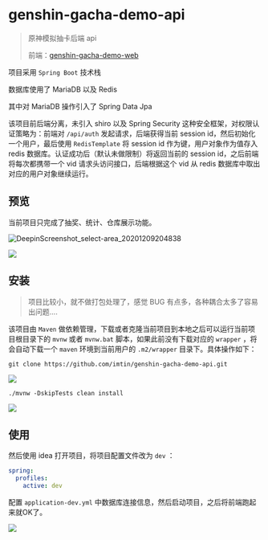 # genshin-gacha-demo-api

> 原神模拟抽卡后端 api
>
> 前端：[genshin-gacha-demo-web](https://github.com/imtin/genshin-gacha-demo-web)

项目采用 `Spring Boot` 技术栈

数据库使用了 MariaDB 以及 Redis

其中对 MariaDB 操作引入了 Spring Data Jpa

该项目前后端分离，未引入 shiro 以及 Spring Security 这种安全框架，对权限认证策略为：前端对 `/api/auth` 发起请求，后端获得当前 session
id，然后初始化一个用户，最后使用 `RedisTemplate` 将 session id 作为键，用户对象作为值存入 redis 数据库。认证成功后（默认未做限制）将返回当前的 session id，之后前端将每次都携带一个 vid
请求头访问接口，后端根据这个 vid 从 redis 数据库中取出对应的用户对象继续运行。

## 预览

当前项目只完成了抽奖、统计、仓库展示功能。

![DeepinScreenshot_select-area_20201209204838](https://yec-dev.oss-cn-guangzhou.aliyuncs.com/DeepinScreenshot_select-area_20201209204838.png)

![](https://yec-dev.oss-cn-guangzhou.aliyuncs.com/DeepinScreenshot_select-area_20201209204906.png)

## 安装

> 项目比较小，就不做打包处理了，感觉 BUG 有点多，各种耦合太多了容易出问题....

该项目由 `Maven` 做依赖管理，下载或者克隆当前项目到本地之后可以运行当前项目根目录下的 `mvnw` 或者 `mvnw.bat` 脚本，如果此前没有下载对应的 `wrapper` ，将会自动下载一个 `maven`
环境到当前用户的 `.m2/wrapper` 目录下。具体操作如下：

```shell
git clone https://github.com/imtin/genshin-gacha-demo-api.git
```

![](https://yec-dev.oss-cn-guangzhou.aliyuncs.com/DeepinScreenshot_select-area_20201209210405.png)

```shell
./mvnw -DskipTests clean install
```

![](https://yec-dev.oss-cn-guangzhou.aliyuncs.com/DeepinScreenshot_select-area_20201209210659.png)

## 使用

然后使用 idea 打开项目，将项目配置文件改为 `dev` ：

```yaml
spring:
  profiles:
    active: dev
```

配置 `application-dev.yml` 中数据库连接信息，然后启动项目，之后将前端跑起来就OK了。

![](https://yec-dev.oss-cn-guangzhou.aliyuncs.com/DeepinScreenshot_select-area_20201209211023.png)


